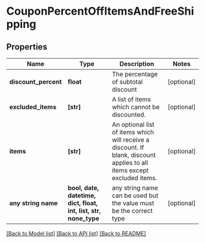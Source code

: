 # CouponPercentOffItemsAndFreeShipping


## Properties
Name | Type | Description | Notes
------------ | ------------- | ------------- | -------------
**discount_percent** | **float** | The percentage of subtotal discount | [optional] 
**excluded_items** | **[str]** | A list of items which cannot be discounted. | [optional] 
**items** | **[str]** | An optional list of items which will receive a discount.  If blank, discount applies to all items except excluded items. | [optional] 
**any string name** | **bool, date, datetime, dict, float, int, list, str, none_type** | any string name can be used but the value must be the correct type | [optional]

[[Back to Model list]](../README.md#documentation-for-models) [[Back to API list]](../README.md#documentation-for-api-endpoints) [[Back to README]](../README.md)


